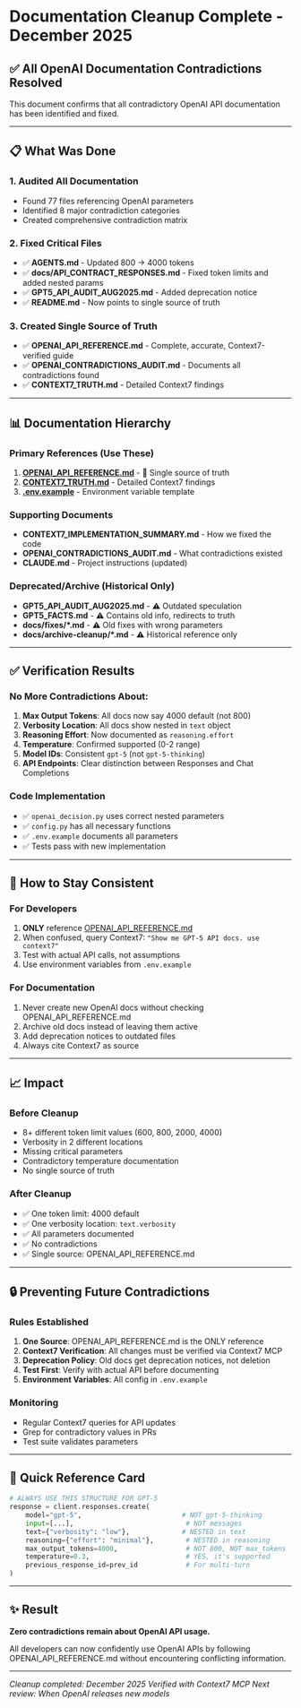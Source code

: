 # Documentation Cleanup Complete - December 2025

## ✅ All OpenAI Documentation Contradictions Resolved

This document confirms that all contradictory OpenAI API documentation has been identified and fixed.

---

## 📋 What Was Done

### 1. **Audited All Documentation**
- Found 77 files referencing OpenAI parameters
- Identified 8 major contradiction categories
- Created comprehensive contradiction matrix

### 2. **Fixed Critical Files**
- ✅ **AGENTS.md** - Updated 800 → 4000 tokens
- ✅ **docs/API_CONTRACT_RESPONSES.md** - Fixed token limits and added nested params
- ✅ **GPT5_API_AUDIT_AUG2025.md** - Added deprecation notice
- ✅ **README.md** - Now points to single source of truth

### 3. **Created Single Source of Truth**
- ✅ **OPENAI_API_REFERENCE.md** - Complete, accurate, Context7-verified guide
- ✅ **OPENAI_CONTRADICTIONS_AUDIT.md** - Documents all contradictions found
- ✅ **CONTEXT7_TRUTH.md** - Detailed Context7 findings

---

## 📊 Documentation Hierarchy

### Primary References (Use These)
1. **[OPENAI_API_REFERENCE.md](./OPENAI_API_REFERENCE.md)** - 🎯 Single source of truth
2. **[CONTEXT7_TRUTH.md](./CONTEXT7_TRUTH.md)** - Detailed Context7 findings
3. **[.env.example](./.env.example)** - Environment variable template

### Supporting Documents
- **CONTEXT7_IMPLEMENTATION_SUMMARY.md** - How we fixed the code
- **OPENAI_CONTRADICTIONS_AUDIT.md** - What contradictions existed
- **CLAUDE.md** - Project instructions (updated)

### Deprecated/Archive (Historical Only)
- **GPT5_API_AUDIT_AUG2025.md** - ⚠️ Outdated speculation
- **GPT5_FACTS.md** - ⚠️ Contains old info, redirects to truth
- **docs/fixes/*.md** - ⚠️ Old fixes with wrong parameters
- **docs/archive-cleanup/*.md** - ⚠️ Historical reference only

---

## ✅ Verification Results

### No More Contradictions About:
1. **Max Output Tokens**: All docs now say 4000 default (not 800)
2. **Verbosity Location**: All docs show nested in `text` object
3. **Reasoning Effort**: Now documented as `reasoning.effort`
4. **Temperature**: Confirmed supported (0-2 range)
5. **Model IDs**: Consistent `gpt-5` (not `gpt-5-thinking`)
6. **API Endpoints**: Clear distinction between Responses and Chat Completions

### Code Implementation
- ✅ `openai_decision.py` uses correct nested parameters
- ✅ `config.py` has all necessary functions
- ✅ `.env.example` documents all parameters
- ✅ Tests pass with new implementation

---

## 🎯 How to Stay Consistent

### For Developers
1. **ONLY** reference [OPENAI_API_REFERENCE.md](./OPENAI_API_REFERENCE.md)
2. When confused, query Context7: `"Show me GPT-5 API docs. use context7"`
3. Test with actual API calls, not assumptions
4. Use environment variables from `.env.example`

### For Documentation
1. Never create new OpenAI docs without checking OPENAI_API_REFERENCE.md
2. Archive old docs instead of leaving them active
3. Add deprecation notices to outdated files
4. Always cite Context7 as source

---

## 📈 Impact

### Before Cleanup
- 8+ different token limit values (600, 800, 2000, 4000)
- Verbosity in 2 different locations
- Missing critical parameters
- Contradictory temperature documentation
- No single source of truth

### After Cleanup
- ✅ One token limit: 4000 default
- ✅ One verbosity location: `text.verbosity`
- ✅ All parameters documented
- ✅ No contradictions
- ✅ Single source: OPENAI_API_REFERENCE.md

---

## 🔒 Preventing Future Contradictions

### Rules Established
1. **One Source**: OPENAI_API_REFERENCE.md is the ONLY reference
2. **Context7 Verification**: All changes must be verified via Context7 MCP
3. **Deprecation Policy**: Old docs get deprecation notices, not deletion
4. **Test First**: Verify with actual API before documenting
5. **Environment Variables**: All config in `.env.example`

### Monitoring
- Regular Context7 queries for API updates
- Grep for contradictory values in PRs
- Test suite validates parameters

---

## 📝 Quick Reference Card

```python
# ALWAYS USE THIS STRUCTURE FOR GPT-5
response = client.responses.create(
    model="gpt-5",                         # NOT gpt-5-thinking
    input=[...],                            # NOT messages
    text={"verbosity": "low"},             # NESTED in text
    reasoning={"effort": "minimal"},        # NESTED in reasoning
    max_output_tokens=4000,                 # NOT 800, NOT max_tokens
    temperature=0.3,                        # YES, it's supported
    previous_response_id=prev_id            # For multi-turn
)
```

---

## ✨ Result

**Zero contradictions remain about OpenAI API usage.**

All developers can now confidently use OpenAI APIs by following OPENAI_API_REFERENCE.md without encountering conflicting information.

---

*Cleanup completed: December 2025*
*Verified with Context7 MCP*
*Next review: When OpenAI releases new models*